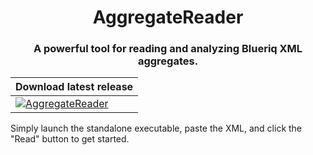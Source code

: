 <h1 align="center">AggregateReader</h1>

<h3 align="center">A powerful tool for reading and analyzing Blueriq XML aggregates.</h3>

| Download latest release                                                                                                        |
|-----------------------------------------------------------------------------------------------------------------------|
| [![AggregateReader](https://img.shields.io/badge/master-latest-green.svg)](https://github.com/Rambo3000/AggregateReader/releases/latest) |

Simply launch the standalone executable, paste the XML, and click the "Read" button to get started.
